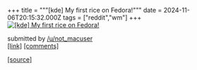 +++
title = """[kde] My first rice on Fedora!"""
date = 2024-11-06T20:15:32.000Z
tags = ["reddit","wm"]
+++
[![[kde] My first rice on Fedora!](https://preview.redd.it/nvr5j5w2aczd1.png?width=640&crop=smart&auto=webp&s=1e2e227011ed184ce6ef91fb72059d540a319915 "[kde] My first rice on Fedora!")](https://www.reddit.com/r/unixporn/comments/1gl7xdq/kde_my_first_rice_on_fedora/)

submitted by [/u/not\_macuser](https://www.reddit.com/user/not_macuser)  
[\[link\]](https://i.redd.it/nvr5j5w2aczd1.png) [\[comments\]](https://www.reddit.com/r/unixporn/comments/1gl7xdq/kde_my_first_rice_on_fedora/)

[[source]](https://www.reddit.com/r/unixporn/comments/1gl7xdq/kde_my_first_rice_on_fedora/)
